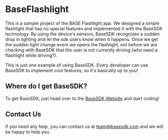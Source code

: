 BaseFlashlight
==============

This is a sample project of the BASE Flashlight app. We designed a simple flashlight that has no special features and implemented it with the BaseSDK technology. By using the device's sensors, BaseSDK recognizes a sudden drop in lighting and let the sdk users know when it happens. Once we get the sudden light change event we opens the flashlight, not before we are checking with BaseSDK that the user is not currently driving (who need a flashlight while driving?).

This is just one example of using BaseSDK. Every developer can use BaseSDK to implement cool features, so it's basically up to you!

Where do I get BaseSDK?
-----------------------

To get BaseSDK, just head over to the [BaseSDK Website](http://basesdk.com/) and start coding!

Contact Us
----------

If you need any help, you can contact us at team@basesdk.com and we will be happy to help you.
